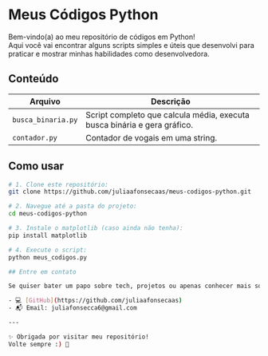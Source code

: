 # Meus Códigos Python

Bem-vindo(a) ao meu repositório de códigos em Python!  
Aqui você vai encontrar alguns scripts simples e úteis que desenvolvi para praticar e mostrar minhas habilidades como desenvolvedora.

## Conteúdo

| Arquivo              | Descrição                                                                 |
|----------------------|---------------------------------------------------------------------------|
| `busca_binaria.py`    | Script completo que calcula média, executa busca binária e gera gráfico. |
| `contador.py`    | Contador de vogais em uma string. |

## Como usar

```bash
# 1. Clone este repositório:
git clone https://github.com/juliaafonsecaas/meus-codigos-python.git

# 2. Navegue até a pasta do projeto:
cd meus-codigos-python

# 3. Instale o matplotlib (caso ainda não tenha):
pip install matplotlib

# 4. Execute o script:
python meus_codigos.py

## Entre em contato

Se quiser bater um papo sobre tech, projetos ou apenas conhecer mais sobre o meu trabalho, me chama:

- 💻 [GitHub](https://github.com/juliaafonsecaas)
- 📬 Email: juliafonsecca6@gmail.com

---

✨ Obrigada por visitar meu repositório!  
Volte sempre :) 🚀  

